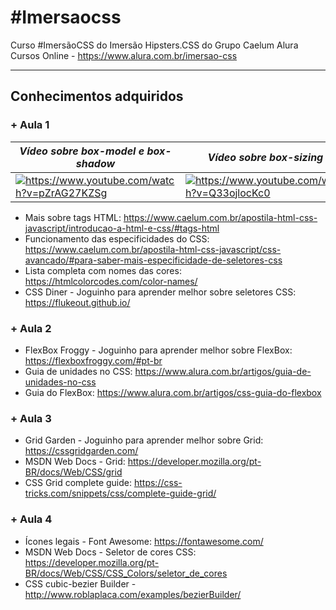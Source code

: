 # #Imersaocss

Curso #ImersãoCSS do Imersão Hipsters.CSS do Grupo Caelum Alura Cursos Online - https://www.alura.com.br/imersao-css
___
## Conhecimentos adquiridos

### + Aula 1

_Vídeo sobre box-model e box-shadow_ | _Vídeo sobre box-sizing_
--- | --- 
<a href="https://www.youtube.com/watch?v=pZrAG27KZSg" target="_blank"><img src="https://i.ytimg.com/vi/pZrAG27KZSg/hqdefault.jpg?sqp=-oaymwEZCPYBEIoBSFXyq4qpAwsIARUAAIhCGAFwAQ==&rs=AOn4CLCehO6GO4NJG-4gHKuCpZpDzli8gQ" alt="https://www.youtube.com/watch?v=pZrAG27KZSg"/></a> | <a href="https://www.youtube.com/watch?v=Q33ojlocKc0" target="_blank"><img src="https://i.ytimg.com/vi/Q33ojlocKc0/hqdefault.jpg?sqp=-oaymwEZCPYBEIoBSFXyq4qpAwsIARUAAIhCGAFwAQ==&rs=AOn4CLC7ftXq3j8PGCxPb1YXA6LtOG9sdQ" alt="https://www.youtube.com/watch?v=Q33ojlocKc0"/></a> 

* Mais sobre tags HTML: https://www.caelum.com.br/apostila-html-css-javascript/introducao-a-html-e-css/#tags-html
* Funcionamento das especificidades do CSS: https://www.caelum.com.br/apostila-html-css-javascript/css-avancado/#para-saber-mais-especificidade-de-seletores-css
* Lista completa com nomes das cores: https://htmlcolorcodes.com/color-names/
* CSS Diner - Joguinho para aprender melhor sobre seletores CSS: https://flukeout.github.io/

### + Aula 2

* FlexBox Froggy - Joguinho para aprender melhor sobre FlexBox: https://flexboxfroggy.com/#pt-br
* Guia de unidades no CSS: https://www.alura.com.br/artigos/guia-de-unidades-no-css
* Guia do FlexBox: https://www.alura.com.br/artigos/css-guia-do-flexbox

### + Aula 3

* Grid Garden - Joguinho para aprender melhor sobre Grid: https://cssgridgarden.com/
* MSDN Web Docs - Grid: https://developer.mozilla.org/pt-BR/docs/Web/CSS/grid
* CSS Grid complete guide: https://css-tricks.com/snippets/css/complete-guide-grid/

### + Aula 4

* Ícones legais - Font Awesome: https://fontawesome.com/
* MSDN Web Docs - Seletor de cores CSS: https://developer.mozilla.org/pt-BR/docs/Web/CSS/CSS_Colors/seletor_de_cores
* CSS cubic-bezier Builder - http://www.roblaplaca.com/examples/bezierBuilder/
